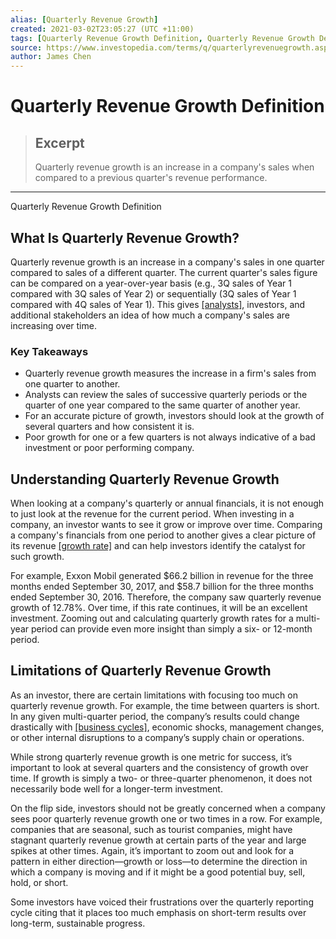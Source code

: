 ```yaml
---
alias: [Quarterly Revenue Growth]
created: 2021-03-02T23:05:27 (UTC +11:00)
tags: [Quarterly Revenue Growth Definition, Quarterly Revenue Growth Definition]
source: https://www.investopedia.com/terms/q/quarterlyrevenuegrowth.asp
author: James Chen
---
```


# Quarterly Revenue Growth Definition

> ## Excerpt
> Quarterly revenue growth is an increase in a company's sales when compared to a previous quarter's revenue performance.

---

Quarterly Revenue Growth Definition
## What Is Quarterly Revenue Growth?

Quarterly revenue growth is an increase in a company's sales in one quarter compared to sales of a different quarter. The current quarter's sales figure can be compared on a year-over-year basis (e.g., 3Q sales of Year 1 compared with 3Q sales of Year 2) or sequentially (3Q sales of Year 1 compared with 4Q sales of Year 1). This gives [[analysts]](https://www.investopedia.com/terms/a/analyst.asp), investors, and additional stakeholders an idea of how much a company's sales are increasing over time.

### Key Takeaways

-   Quarterly revenue growth measures the increase in a firm's sales from one quarter to another.
-   Analysts can review the sales of successive quarterly periods or the quarter of one year compared to the same quarter of another year.
-   For an accurate picture of growth, investors should look at the growth of several quarters and how consistent it is.
-   Poor growth for one or a few quarters is not always indicative of a bad investment or poor performing company.

## Understanding Quarterly Revenue Growth

When looking at a company's quarterly or annual financials, it is not enough to just look at the revenue for the current period. When investing in a company, an investor wants to see it grow or improve over time. Comparing a company's financials from one period to another gives a clear picture of its revenue [[growth rate]](https://www.investopedia.com/terms/g/growthrates.asp) and can help investors identify the catalyst for such growth.

For example, Exxon Mobil generated $66.2 billion in revenue for the three months ended September 30, 2017, and $58.7 billion for the three months ended September 30, 2016. Therefore, the company saw quarterly revenue growth of 12.78%. Over time, if this rate continues, it will be an excellent investment. Zooming out and calculating quarterly growth rates for a multi-year period can provide even more insight than simply a six- or 12-month period.

## Limitations of Quarterly Revenue Growth

As an investor, there are certain limitations with focusing too much on quarterly revenue growth. For example, the time between quarters is short. In any given multi-quarter period, the company’s results could change drastically with [[business cycles]](https://www.investopedia.com/terms/b/businesscycle.asp), economic shocks, management changes, or other internal disruptions to a company’s supply chain or operations.

While strong quarterly revenue growth is one metric for success, it’s important to look at several quarters and the consistency of growth over time. If growth is simply a two- or three-quarter phenomenon, it does not necessarily bode well for a longer-term investment.

On the flip side, investors should not be greatly concerned when a company sees poor quarterly revenue growth one or two times in a row. For example, companies that are seasonal, such as tourist companies, might have stagnant quarterly revenue growth at certain parts of the year and large spikes at other times. Again, it’s important to zoom out and look for a pattern in either direction—growth or loss—to determine the direction in which a company is moving and if it might be a good potential buy, sell, hold, or short.

Some investors have voiced their frustrations over the quarterly reporting cycle citing that it places too much emphasis on short-term results over long-term, sustainable progress.
